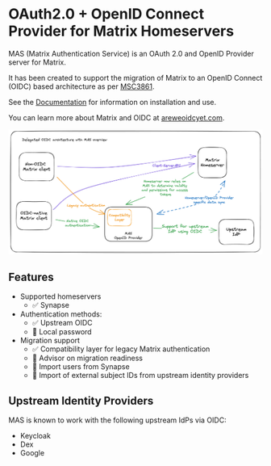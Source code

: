 # OAuth2.0 + OpenID Connect Provider for Matrix Homeservers

MAS (Matrix Authentication Service) is an OAuth 2.0 and OpenID Provider server for Matrix.

It has been created to support the migration of Matrix to an OpenID Connect (OIDC) based architecture as per [MSC3861](https://github.com/matrix-org/matrix-doc/pull/3861).

See the [Documentation](https://matrix-org.github.io/matrix-authentication-service/index.html) for information on installation and use.

You can learn more about Matrix and OIDC at [areweoidcyet.com](https://areweoidcyet.com/).

![Delegated OIDC architecture with MAS overview](overview.png)

## Features

- Supported homeservers
  - ✅ Synapse
- Authentication methods:
  - ✅ Upstream OIDC
  - 🚧 Local password
- Migration support
  - ✅ Compatibility layer for legacy Matrix authentication
  - 🚧 Advisor on migration readiness
  - 🚧 Import users from Synapse
  - 🚧 Import of external subject IDs from upstream identity providers

## Upstream Identity Providers

MAS is known to work with the following upstream IdPs via OIDC:

- Keycloak
- Dex
- Google
